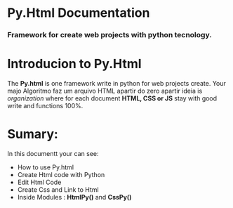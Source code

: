 # Py.Html Documentation 
### Framework for create web projects with python tecnology.

# Introducion to Py.Html
The **Py.html** is one framework write in python for web projects create. Your majo
Algoritmo faz um arquivo HTML apartir do zero apartir ideia is *organization* where for each document **HTML, CSS or JS**  stay with good write and functions 100%.  

# Sumary: 
In this documentt your can see: 
-  How to use Py.html 
- Create Html code with Python
- Edit Html Code 
- Create Css and Link to Html
- Inside Modules : **HtmlPy()** and  **CssPy()**


<!--stackedit_data:
eyJoaXN0b3J5IjpbMTg0NTU4OTE0MCwxMDU0MzczNjY2LC0xND
E1Njc5NTMzLC0xOTQxMjk3MDk3LC03MTE1ODU2MzldfQ==
-->